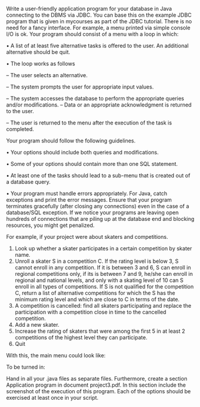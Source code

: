 Write a user-friendly application program for your database in Java connecting to the DBMS via JDBC. You can base this on the example JDBC program that is given in mycourses as part of the JDBC tutorial. There is no need for a fancy interface. For example, a menu printed via simple console I/O is ok. Your program should consist of a menu with a loop in which:

• A list of at least five alternative tasks is offered to the user. An additional alternative should be quit.

• The loop works as follows

– The user selects an alternative.

– The system prompts the user for appropriate input values.

– The system accesses the database to perform the appropriate queries and/or modifications. – Data or an appropriate acknowledgment is returned to the user.

– The user is returned to the menu after the execution of the task is completed.

Your program should follow the following guidelines.

• Your options should include both queries and modifications.

• Some of your options should contain more than one SQL statement.

• At least one of the tasks should lead to a sub-menu that is created out of a database query.

• Your program must handle errors appropriately. For Java, catch exceptions and print the error messages. Ensure that your program terminates gracefully (after closing any connections) even in the case of a database/SQL exception. If we notice your programs are leaving open hundreds of connections that are piling up at the database end and blocking resources, you might get penalized.

For example, if your project were about skaters and competitions.

1. Look up whether a skater participates in a certain competition by skater name.
2. Unroll a skater S in a competition C. If the rating level is below 3, S cannot enroll in any competition. If it is between 3 and 6, S can enroll in regional competitions only, if its is between 7 and 9, he/she can enroll in regional and national levels, and only with a skating level of 10 can S enroll in all types of competitions. If S is not qualified for the competition C, return a list of alternative competitions for which the S has the minimum rating level and which are close to C in terms of the date.
3. A competition is cancelled: find all skaters participating and replace the participation with a competition close in time to the cancelled competition.
4. Add a new skater.
5. Increase the rating of skaters that were among the first 5 in at least 2 competitions of the highest level they can participate.
6. Quit

With this, the main menu could look like:

To be turned in:

Hand in all your .java files as separate files. Furthermore, create a section Application program in document project3.pdf. In this section include the screenshot of the execution of this program. Each of the options should be exercised at least once in your script.
